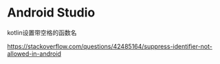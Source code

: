 # Android Studio

kotlin设置带空格的函数名

https://stackoverflow.com/questions/42485164/suppress-identifier-not-allowed-in-android
